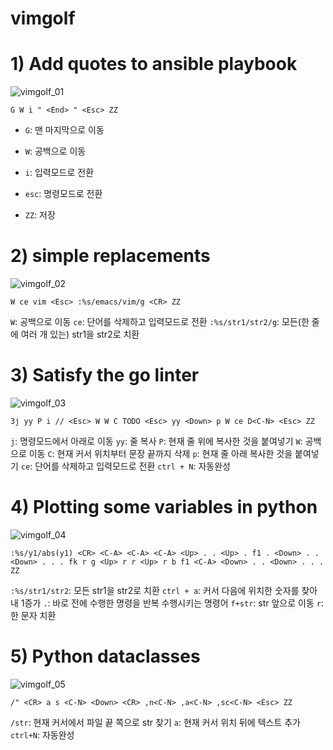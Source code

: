 # vimgolf

# 1) Add quotes to ansible playbook
![vimgolf_01](https://user-images.githubusercontent.com/93031435/144705536-96fb2c6b-86d0-4558-9d1c-55aece57faa7.gif)

`G W i " <End> " <Esc> ZZ`

+ `G`: 맨 마지막으로 이동

+ `W`: 공백으로 이동

+ `i`: 입력모드로 전환

+ `esc`: 명령모드로 전환

+ `ZZ`: 저장


# 2) simple replacements
![vimgolf_02](https://user-images.githubusercontent.com/93031435/144705541-c69fc914-b072-4ecf-a0f6-3f7922cc8a03.gif)

`W ce vim <Esc> :%s/emacs/vim/g <CR> ZZ`

`W`: 공백으로 이동
`ce`: 단어를 삭제하고 입력모드로 전환
`:%s/str1/str2/g`: 모든(한 줄에 여러 개 있는) str1을 str2로 치환

# 3) Satisfy the go linter
![vimgolf_03](https://user-images.githubusercontent.com/93031435/144705545-e992e9f6-046c-41ab-a1ed-6c0a92b62066.gif)

`3j yy P i // <Esc> W W C TODO <Esc> yy <Down> p W ce D<C-N> <Esc> ZZ`

`j`: 명령모드에서 아래로 이동
`yy`: 줄 복사
`P`: 현재 줄 위에 복사한 것을 붙여넣기
`W`: 공백으로 이동
`C`: 현재 커서 위치부터 문장 끝까지 삭제
`p`: 현재 줄 아래 복사한 것을 붙여넣기
`ce`: 단어를 삭제하고 입력모드로 전환
`ctrl + N`: 자동완성


# 4) Plotting some variables in python
![vimgolf_04](https://user-images.githubusercontent.com/93031435/144705547-a17340e7-a08a-4563-a8d9-60dd2ed88237.gif)

`:%s/y1/abs(y1) <CR> <C-A> <C-A> <C-A> <Up> . . <Up> . f1 . <Down> . . <Down> . . . fk r g <Up> r r <Up> r b f1 <C-A> <Down> . . <Down> . . .  ZZ`

`:%s/str1/str2`: 모든 str1을 str2로 치환
`ctrl + a`: 커서 다음에 위치한 숫자를 찾아내 1증가
`.`: 바로 전에 수행한 명령을 반복 수행시키는 명령어
`f+str`: str 앞으로 이동
`r`: 한 문자 치환


# 5) Python dataclasses
![vimgolf_05](https://user-images.githubusercontent.com/93031435/144705550-19867558-66e6-4e7a-8e74-df771c9d99ad.gif)

`/" <CR> a s <C-N> <Down> <CR> ,n<C-N> ,a<C-N> ,sc<C-N> <Esc> ZZ`

`/str`: 현재 커서에서 파일 끝 쪽으로 str 찾기
`a`: 현재 커서 위치 뒤에 텍스트 추가
`ctrl+N`: 자동완성
